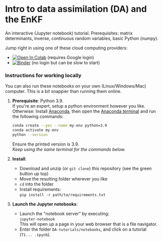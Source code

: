 # Intro to data assimilation (DA) and the EnKF

An interactive (Jupyter notebook) tutorial.
Prerequisites: matrix determinants, inverse, continuous random variables, basic Python (numpy).

Jump right in using one of these cloud computing providers:

- [![Open In Colab](https://colab.research.google.com/assets/colab-badge.svg)](http://colab.research.google.com/github/nansencenter/DA-tutorials/blob/Colab)
  (requires Google login)
- [![Binder](https://mybinder.org/badge_logo.svg)](https://mybinder.org/v2/gh/nansencenter/DA-tutorials/master)
  (no login but can be slow to start)

### Instructions for working locally

You can also run these notebooks on your own (Linux/Windows/Mac) computer.
This is a bit snappier than running them online.

1. **Prerequisite**: Python 3.9.  
   If you're an expert, setup a python environment however you like.
   Otherwise:
   Install [Anaconda](https://www.anaconda.com/download), then
   open the [Anaconda terminal](https://docs.conda.io/projects/conda/en/latest/user-guide/getting-started.html#starting-conda)
   and run the following commands:

   ```bash
   conda create --yes --name my-env python=3.9
   conda activate my-env
   python --version
   ```

   Ensure the printed version is 3.9.  
   *Keep using the same terminal for the commands below.*

2. **Install**:

    - Download and unzip (or `git clone`)
      this repository (see the green button up top)
    - Move the resulting folder wherever you like
    - `cd` into the folder
    - Install requirements:  
      `pip install -r path/to/requirements.txt`

3. **Launch the Jupyter notebooks**:

    - Launch the "notebook server" by executing:  
      `jupyter-notebook`  
      This will open up a page in your web browser that is a file navigator.  
    - Enter the folder `DA-tutorials/notebooks`, and click on a tutorial (`T1... .ipynb`).
<!-- markdownlint-disable-file heading-increment -->
